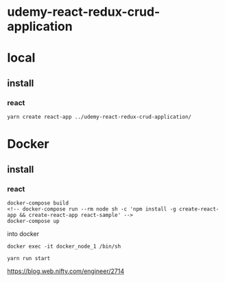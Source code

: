 # udemy-react-redux-crud-application

# local

## install  

### react

```
yarn create react-app ../udemy-react-redux-crud-application/
```

# Docker


## install 

### react

```
docker-compose build
<!-- docker-compose run --rm node sh -c 'npm install -g create-react-app && create-react-app react-sample' -->
docker-compose up
```

into docker
```
docker exec -it docker_node_1 /bin/sh
```

```
yarn run start
```

https://blog.web.nifty.com/engineer/2714
